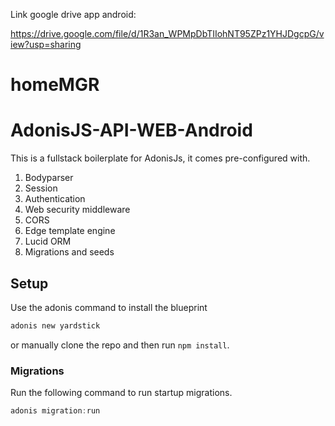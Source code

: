 Link google drive app android:

https://drive.google.com/file/d/1R3an_WPMpDbTIIohNT95ZPz1YHJDgcpG/view?usp=sharing

# homeMGR
# AdonisJS-API-WEB-Android

This is a fullstack boilerplate for AdonisJs, it comes pre-configured with.

1. Bodyparser
2. Session
3. Authentication
4. Web security middleware
5. CORS
6. Edge template engine
7. Lucid ORM
8. Migrations and seeds

## Setup

Use the adonis command to install the blueprint

```bash
adonis new yardstick
```

or manually clone the repo and then run `npm install`.


### Migrations

Run the following command to run startup migrations.

```js
adonis migration:run
```
